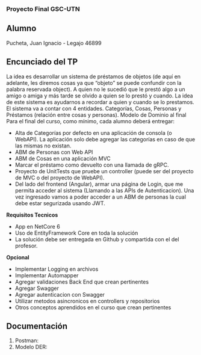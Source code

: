 ### Proyecto Final GSC-UTN
## Alumno
Pucheta, Juan Ignacio - Legajo 46899

## Encunciado del TP
La idea es desarrollar un sistema de préstamos de objetos (de aquí en adelante, les diremos
cosas ya que “objeto” se puede confundir con la palabra reservada object).
A quien no le sucedió que le prestó algo a un amigo o amiga y más tarde se olvido a quien se lo
prestó y cuando. La idea de este sistema es ayudarnos a recordar a quien y cuando se lo
prestamos.
El sistema va a contar con 4 entidades. Categorías, Cosas, Personas y Préstamos (relación
entre cosas y personas). Modelo de Dominio al final
Para el final del curso, como mínimo, cada alumno deberá entregar:
- Alta de Categorías por defecto en una aplicación de consola (o WebAPI). La aplicación
solo debe agregar las categorías en caso de que las mismas no existan.
- ABM de Personas con Web API
- ABM de Cosas en una aplicación MVC
- Marcar el préstamo como devuelto con una llamada de gRPC.
- Proyecto de UnitTests que pruebe un controller (puede ser del proyecto de MVC o del
proyecto de WebAPI).
- Del lado del frontend (Angular), armar una página de Login, que me permita acceder al
sistema (Llamando a las APIs de Autenticacion). Una vez ingresado vamos a poder
acceder a un ABM de personas la cual debe estar segurizada usando JWT.

**Requisitos Tecnicos**
- App en NetCore 6
- Uso de EntityFramework Core en toda la solución
- La solución debe ser entregada en Github y compartida con el del profesor.

**Opcional**
- Implementar Logging en archivos
- Implementar Automapper
- Agregar validaciones Back End que crean pertinentes
- Agregar Swagger
- Agregar autenticacion con Swagger
- Utilizar metodos asincronicos en controllers y repositorios
- Otros conceptos aprendidos en el curso que crean pertinentes

## Documentación
1. Postman:
2. Modelo DER: